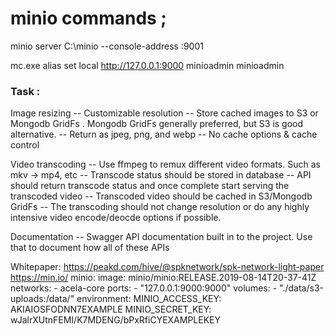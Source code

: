 # minio commands ;

minio server C:\minio --console-address :9001

mc.exe alias set local http://127.0.0.1:9000 minioadmin minioadmin

### Task :

Image resizing
-- Customizable resolution
-- Store cached images to S3 or Mongodb GridFs . Mongodb GridFs generally preferred, but S3 is good alternative.
-- Return as jpeg, png, and webp
-- No cache options & cache control

Video transcoding
-- Use ffmpeg to remux different video formats. Such as mkv -> mp4, etc
-- Transcode status should be stored in database
-- API should return transcode status and once complete start serving the transcoded video
-- Transcoded video should be cached in S3/Mongodb GridFs
-- The transcoding should not change resolution or do any highly intensive video encode/deocde options if possible.

Documentation
-- Swagger API documentation built in to the project. Use that to document how all of these APIs

Whitepaper: https://peakd.com/hive/@spknetwork/spk-network-light-paper
https://min.io/
minio:
image: minio/minio:RELEASE.2019-08-14T20-37-41Z
networks: - acela-core
ports: - "127.0.0.1:9000:9000"
volumes: - "./data/s3-uploads:/data/"
environment:
MINIO_ACCESS_KEY: AKIAIOSFODNN7EXAMPLE
MINIO_SECRET_KEY: wJalrXUtnFEMI/K7MDENG/bPxRfiCYEXAMPLEKEY

